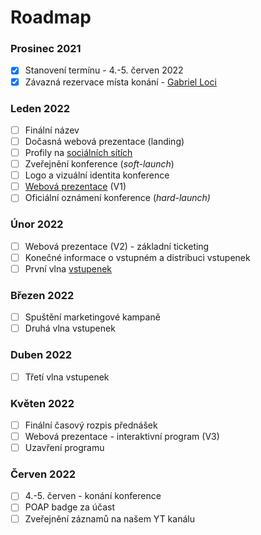 # Roadmap

### Prosinec 2021

* [x] Stanovení termínu - 4.-5. červen 2022
* [x] Závazná rezervace místa konání - [Gabriel Loci](misto-konani/)

### Leden 2022

* [ ] Finální název
* [ ] Dočasná webová prezentace (landing)
* [ ] Profily na [sociálních sítích](propagace/)
* [ ] Zveřejnění konference (_soft-launch_)
* [ ] Logo a vizuální identita konference
* [ ] [Webová prezentace](propagace/webove-stranky.md) (V1)
* [ ] Oficiální oznámení konference (_hard-launch)_

### Únor 2022

* [ ] Webová prezentace (V2) - základní ticketing
* [ ] Konečné informace o vstupném a distribuci vstupenek
* [ ] První vlna [vstupenek](vstupenky.md)

### Březen 2022

* [ ] Spuštění marketingové kampaně
* [ ] Druhá vlna vstupenek

### Duben 2022

* [ ] Třetí vlna vstupenek

### Květen 2022

* [ ] Finální časový rozpis přednášek
* [ ] Webová prezentace - interaktivní program (V3)
* [ ] Uzavření programu

### Červen 2022

* [ ] 4.-5. červen - konání konference
* [ ] POAP badge za účast
* [ ] Zveřejnění záznamů na našem YT kanálu
